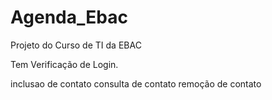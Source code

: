 # Agenda_Ebac
Projeto do Curso de TI da EBAC

Tem Verificação de Login.

inclusao de contato
consulta de contato
remoção de contato

